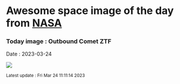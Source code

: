 
# Awesome space image of the day from [NASA](https://api.nasa.gov/)

### Today image : Outbound Comet ZTF
Date : 2023-03-24

![](https://apod.nasa.gov/apod/image/2303/C2022E3_230321_1024.jpg)

<small>Latest update : Fri Mar 24 11:11:14 2023</small>
        